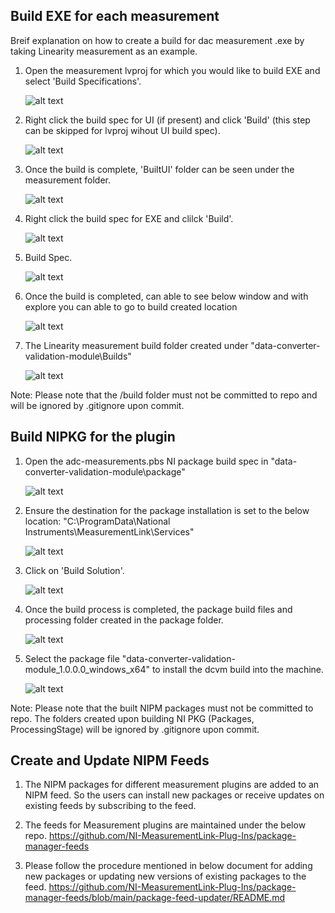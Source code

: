 ## Build EXE for each measurement
Breif explanation on how to create a build for dac measurement .exe by taking Linearity measurement as an example.
1. Open the measurement lvproj for which you would like to build EXE and select 'Build Specifications'.
    
    ![alt text](images/dac-linearity-lvproj.PNG)

2. Right click the build spec for UI (if present) and click 'Build' (this step can be skipped for lvproj wihout UI build spec).

    ![alt text](images/dac-singletone-ui-buildspec.png)

3. Once the build is complete, 'BuiltUI' folder can be seen under the measurement folder.

    ![alt text](images/dac-singletone-ui-buildfolder.png)

4. Right click the build spec for EXE and clilck 'Build'.

    ![alt text](images/dac-linearity-build.PNG)

5. Build Spec.
    
    ![alt text](images/dac-linearity-buildSpec.PNG)

6. Once the build is completed, can able to see below window and with explore you can able to go to build created location
    
    ![alt text](images/dac-linearity-buildcore.PNG)

7. The Linearity measurement build folder created under "data-converter-validation-module\Builds"
    
    ![alt text](images/dac-builds.PNG)

    
Note: Please note that the /build folder must not be committed to repo and will be ignored by .gitignore upon commit.


## Build NIPKG for the plugin

1. Open the adc-measurements.pbs NI package build spec in "data-converter-validation-module\package"
    
    ![alt text](images/dac-nipackage.PNG)

2. Ensure the destination for the package installation is set to the below location:
    "C:\ProgramData\National Instruments\MeasurementLink\Services"

    ![alt text](images/dac-nipackage.PNG)

3. Click on 'Build Solution'.

    ![alt text](images/dac-nipackage.PNG)

4. Once the build process is completed, the package build files and processing folder created in the package folder.
    
   
    ![alt text](images/dac-build-exe.PNG)

5. Select the package file "data-converter-validation-module_1.0.0.0_windows_x64" to install the dcvm build into the machine.

    ![alt text](images/dac-package.PNG)

    
Note: Please note that the built NIPM packages must not be committed to repo. The folders created upon building NI PKG (Packages, ProcessingStage) will be ignored by .gitignore upon commit.


## Create and Update NIPM Feeds
1. The NIPM packages for different measurement plugins are added to an NIPM feed. So the users can install new packages or receive updates on existing feeds by subscribing to the feed.

2. The feeds for Measurement plugins are maintained under the below repo.
https://github.com/NI-MeasurementLink-Plug-Ins/package-manager-feeds

3. Please follow the procedure mentioned in below document for adding new packages or updating new versions of existing packages to the feed.
https://github.com/NI-MeasurementLink-Plug-Ins/package-manager-feeds/blob/main/package-feed-updater/README.md



